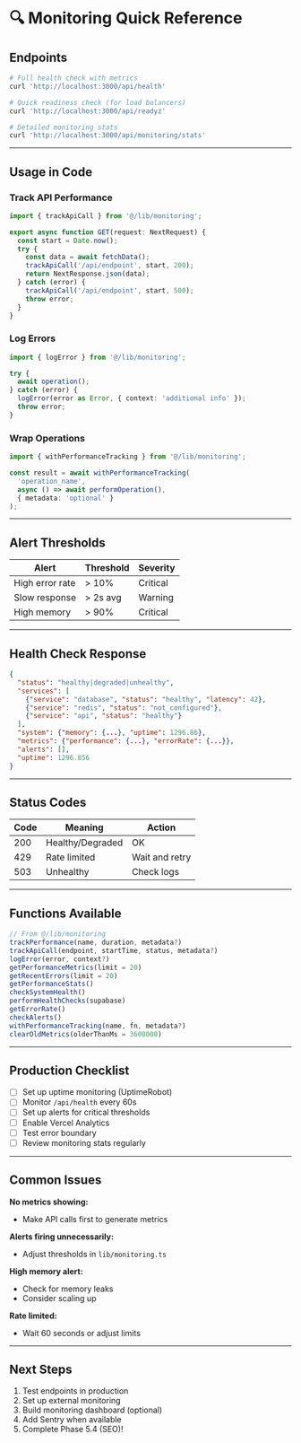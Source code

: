 # 🔍 Monitoring Quick Reference

## Endpoints

```bash
# Full health check with metrics
curl 'http://localhost:3000/api/health'

# Quick readiness check (for load balancers)
curl 'http://localhost:3000/api/readyz'

# Detailed monitoring stats
curl 'http://localhost:3000/api/monitoring/stats'
```

---

## Usage in Code

### Track API Performance
```typescript
import { trackApiCall } from '@/lib/monitoring';

export async function GET(request: NextRequest) {
  const start = Date.now();
  try {
    const data = await fetchData();
    trackApiCall('/api/endpoint', start, 200);
    return NextResponse.json(data);
  } catch (error) {
    trackApiCall('/api/endpoint', start, 500);
    throw error;
  }
}
```

### Log Errors
```typescript
import { logError } from '@/lib/monitoring';

try {
  await operation();
} catch (error) {
  logError(error as Error, { context: 'additional info' });
  throw error;
}
```

### Wrap Operations
```typescript
import { withPerformanceTracking } from '@/lib/monitoring';

const result = await withPerformanceTracking(
  'operation_name',
  async () => await performOperation(),
  { metadata: 'optional' }
);
```

---

## Alert Thresholds

| Alert | Threshold | Severity |
|-------|-----------|----------|
| High error rate | > 10% | Critical |
| Slow response | > 2s avg | Warning |
| High memory | > 90% | Critical |

---

## Health Check Response

```json
{
  "status": "healthy|degraded|unhealthy",
  "services": [
    {"service": "database", "status": "healthy", "latency": 42},
    {"service": "redis", "status": "not_configured"},
    {"service": "api", "status": "healthy"}
  ],
  "system": {"memory": {...}, "uptime": 1296.86},
  "metrics": {"performance": {...}, "errorRate": {...}},
  "alerts": [],
  "uptime": 1296.856
}
```

---

## Status Codes

| Code | Meaning | Action |
|------|---------|--------|
| 200 | Healthy/Degraded | OK |
| 429 | Rate limited | Wait and retry |
| 503 | Unhealthy | Check logs |

---

## Functions Available

```typescript
// From @/lib/monitoring
trackPerformance(name, duration, metadata?)
trackApiCall(endpoint, startTime, status, metadata?)
logError(error, context?)
getPerformanceMetrics(limit = 20)
getRecentErrors(limit = 20)
getPerformanceStats()
checkSystemHealth()
performHealthChecks(supabase)
getErrorRate()
checkAlerts()
withPerformanceTracking(name, fn, metadata?)
clearOldMetrics(olderThanMs = 3600000)
```

---

## Production Checklist

- [ ] Set up uptime monitoring (UptimeRobot)
- [ ] Monitor `/api/health` every 60s
- [ ] Set up alerts for critical thresholds
- [ ] Enable Vercel Analytics
- [ ] Test error boundary
- [ ] Review monitoring stats regularly

---

## Common Issues

**No metrics showing:**
- Make API calls first to generate metrics

**Alerts firing unnecessarily:**
- Adjust thresholds in `lib/monitoring.ts`

**High memory alert:**
- Check for memory leaks
- Consider scaling up

**Rate limited:**
- Wait 60 seconds or adjust limits

---

## Next Steps

1. Test endpoints in production
2. Set up external monitoring
3. Build monitoring dashboard (optional)
4. Add Sentry when available
5. Complete Phase 5.4 (SEO)!

